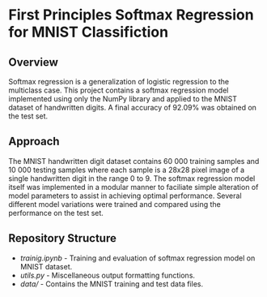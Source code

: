 # First Principles Softmax Regression for MNIST Classifiction

## Overview
Softmax regression is a generalization of logistic regression to the multiclass case. This project contains a softmax regression model implemented using only the NumPy library and applied to the MNIST dataset of handwritten digits. A final accuracy of 92.09% was obtained on the test set.

## Approach

The MNIST handwritten digit dataset contains 60 000 training samples and 10 000 testing samples where each sample is a 28x28 pixel image of a single handwritten digit in the range 0 to 9. The softmax regression model itself was implemented in a modular manner to faciliate simple alteration of model parameters to assist in achieving optimal performance. Several different model variations were trained and compared using the performance on the test set.

## Repository Structure

- *trainig.ipynb* - Training and evaluation of softmax regression model on MNIST dataset.
- *utils.py* - Miscellaneous output formatting functions.
- *data/* - Contains the MNIST training and test data files.